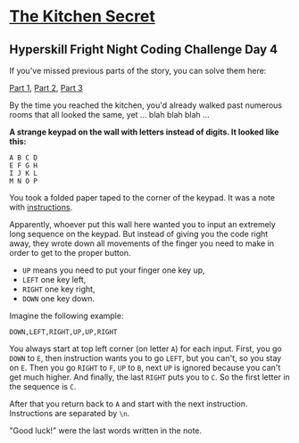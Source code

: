 # [The Kitchen Secret](https://hyperskill.org/learn/daily/53138)
## Hyperskill Fright Night Coding Challenge Day 4

If you've missed previous parts of the story, you can solve them here:

[Part 1](https://hyperskill.org/learn/daily/53135), [Part 2](https://hyperskill.org/learn/daily/53136), [Part 3](https://hyperskill.org/learn/daily/53137)

By the time you reached the kitchen, you'd already walked past numerous rooms that all looked the same, yet ... blah blah blah ... 

**A strange keypad on the wall with letters instead of digits. It looked like this:**

```
A B C D
E F G H
I J K L
M N O P
```

You took a folded paper taped to the corner of the keypad. It was a note with [instructions](src/main/resources/hyperskill-dataset.txt).

Apparently, whoever put this wall here wanted you to input an extremely long sequence on the keypad. 
But instead of giving you the code right away, they wrote down all movements of the finger you need to make in order to get to the proper button. 
- `UP` means you need to put your finger one key up, 
- `LEFT` one key left, 
- `RIGHT` one key right, 
- `DOWN` one key down.

Imagine the following example:

`DOWN,LEFT,RIGHT,UP,UP,RIGHT`

You always start at top left corner (on letter `A`) for each input. First, you go `DOWN` to `E`, then instruction wants you to go `LEFT`, but you can't, so you stay on `E`. Then you go `RIGHT` to `F`, `UP` to `B`, next `UP` is ignored because you can't get much higher. And finally, the last `RIGHT` puts you to `C`. So the first letter in the sequence is `C`.

After that you return back to `A` and start with the next instruction. Instructions are separated by `\n`.

"Good luck!" were the last words written in the note.
